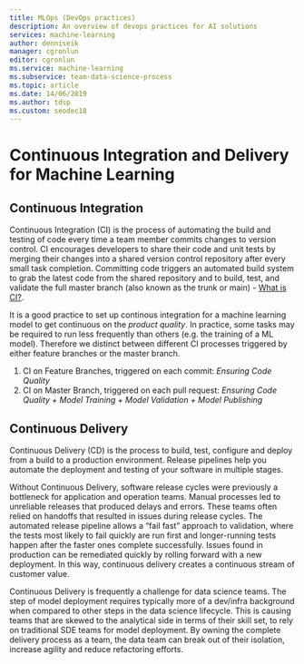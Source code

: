 ```yaml
---
title: MLOps (DevOps practices)
description: An overview of devops practices for AI solutions
services: machine-learning
author: denniseik
manager: cgronlun
editor: cgronlun
ms.service: machine-learning
ms.subservice: team-data-science-process
ms.topic: article
ms.date: 14/06/2019
ms.author: tdsp
ms.custom: seodec18
---
```

# Continuous Integration and Delivery for Machine Learning

## Continuous Integration
Continuous Integration (CI) is the process of automating the build and testing of code every time a team member commits changes to version control. CI encourages developers to share their code and unit tests by merging their changes into a shared version control repository after every small task completion. Committing code triggers an automated build system to grab the latest code from the shared repository and to build, test, and validate the full master branch (also known as the trunk or main) - [What is CI?](https://docs.microsoft.com/en-us/azure/devops/learn/what-is-continuous-integration).

It is a good practice to set up continous integration for a machine learning model to get continuous on the _product quality_. In practice, some tasks may be required to run less frequently than others (e.g. the training of a ML model). Therefore we distinct between different CI processes triggered by either feature branches or the master branch.

1. CI on Feature Branches, triggered on each commit: *Ensuring Code Quality*
1. CI on Master Branch, triggered on each pull request: *Ensuring Code Quality + Model Training + Model Validation + Model Publishing*

## Continuous Delivery
Continuous Delivery (CD) is the process to build, test, configure and deploy from a build to a production environment. Release pipelines help you automate the deployment and testing of your software in multiple stages.

Without Continuous Delivery, software release cycles were previously a bottleneck for application and operation teams. Manual processes led to unreliable releases that produced delays and errors. These teams often relied on handoffs that resulted in issues during release cycles. The automated release pipeline allows a “fail fast” approach to validation, where the tests most likely to fail quickly are run first and longer-running tests happen after the faster ones complete successfully. Issues found in production can be remediated quickly by rolling forward with a new deployment. In this way, continuous delivery creates a continuous stream of customer value.

Continuous Delivery is frequently a challenge for data science teams. The step of model deployment requires typically more of a dev/infra background when compared to other steps in the data science lifecycle. This is causing teams that are skewed to the analytical side in terms of their skill set, to rely on traditional SDE teams for model deployment. By owning the complete delivery process as a team, the data team can break out of their isolation, increase agility and reduce refactoring efforts.